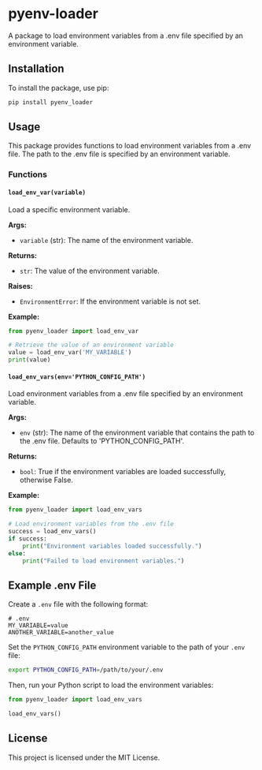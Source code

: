 
# pyenv-loader

A package to load environment variables from a .env file specified by an environment variable.

## Installation

To install the package, use pip:

```bash
pip install pyenv_loader
```

## Usage

This package provides functions to load environment variables from a .env file. The path to the .env file is specified by an environment variable.

### Functions

#### `load_env_var(variable)`

Load a specific environment variable.

**Args:**
- `variable` (str): The name of the environment variable.

**Returns:**
- `str`: The value of the environment variable.

**Raises:**
- `EnvironmentError`: If the environment variable is not set.

**Example:**

```python
from pyenv_loader import load_env_var

# Retrieve the value of an environment variable
value = load_env_var('MY_VARIABLE')
print(value)
```

#### `load_env_vars(env='PYTHON_CONFIG_PATH')`

Load environment variables from a .env file specified by an environment variable.

**Args:**
- `env` (str): The name of the environment variable that contains the path to the .env file. Defaults to 'PYTHON_CONFIG_PATH'.

**Returns:**
- `bool`: True if the environment variables are loaded successfully, otherwise False.

**Example:**

```python
from pyenv_loader import load_env_vars

# Load environment variables from the .env file
success = load_env_vars()
if success:
    print("Environment variables loaded successfully.")
else:
    print("Failed to load environment variables.")
```

## Example .env File

Create a `.env` file with the following format:

```dotenv
# .env
MY_VARIABLE=value
ANOTHER_VARIABLE=another_value
```

Set the `PYTHON_CONFIG_PATH` environment variable to the path of your `.env` file:

```bash
export PYTHON_CONFIG_PATH=/path/to/your/.env
```

Then, run your Python script to load the environment variables:

```python
from pyenv_loader import load_env_vars

load_env_vars()
```

## License

This project is licensed under the MIT License.
